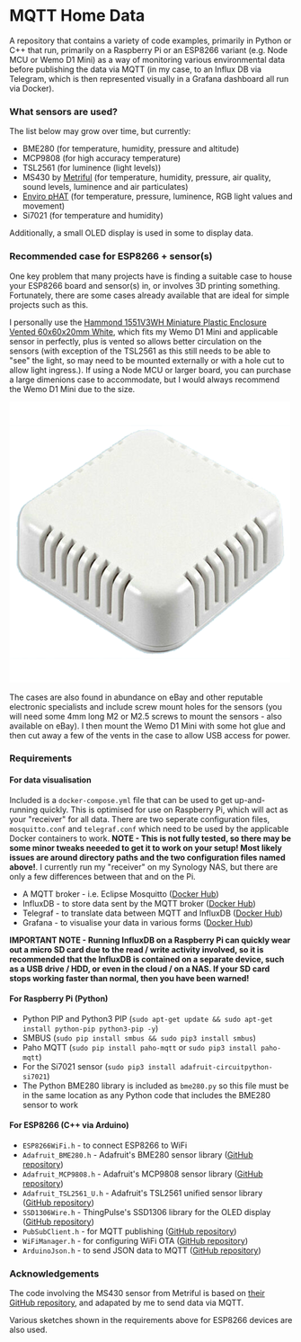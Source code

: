 # MQTT Home Data #

A repository that contains a variety of code examples, primarily in Python or C++ that run, primarily on a Raspberry Pi or an ESP8266 variant (e.g. Node MCU or Wemo D1 Mini) as a way of monitoring various environmental data before publishing the data via MQTT (in my case, to an Influx DB via Telegram, which is then represented visually in a Grafana dashboard all run via Docker).

### What sensors are used? ###

The list below may grow over time, but currently:
* BME280 (for temperature, humidity, pressure and altitude)
* MCP9808 (for high accuracy temperature)
* TSL2561 (for luminence (light levels))
* MS430 by [Metriful](https://www.metriful.com/) (for temperature, humidity, pressure, air quality, sound levels, luminence and air particulates)
* [Enviro pHAT](https://shop.pimoroni.com/products/enviro-phat) (for temperature, pressure, luminence, RGB light values and movement)
* Si7021 (for temperature and humidity)

Additionally, a small OLED display is used in some to display data.

### Recommended case for ESP8266 + sensor(s) ###
One key problem that many projects have is finding a suitable case to house your ESP8266 board and sensor(s) in, or involves 3D printing something. Fortunately, there are some cases already available that are ideal for simple projects such as this. 

I personally use the [Hammond 1551V3WH Miniature Plastic Enclosure Vented 60x60x20mm White](https://www.hammfg.com/electronics/small-case/plastic/1551v), which fits my Wemo D1 Mini and applicable sensor in perfectly, plus is vented so allows better circulation on the sensors (with exception of the TSL2561 as this still needs to be able to "see" the light, so may need to be mounted externally or with a hole cut to allow light ingress.). If using a Node MCU or larger board, you can purchase a large dimenions case to accommodate, but I would always recommend the Wemo D1 Mini due to the size.

![Hammond Vented Enclosure](https://github.com/raspberrycoulis/mqtt-home-data/blob/master/hammond-case.png?raw=true)

The cases are also found in abundance on eBay and other reputable electronic specialists and include screw mount holes for the sensors (you will need some 4mm long M2 or M2.5 screws to mount the sensors - also available on eBay). I then mount the Wemo D1 Mini with some hot glue and then cut away a few of the vents in the case to allow USB access for power.

### Requirements ###
#### For data visualisation ####

Included is a `docker-compose.yml` file that can be used to get up-and-running quickly. This is optimised for use on Raspberry Pi, which will act as your "receiver" for all data. There are two seperate configuration files, `mosquitto.conf` and `telegraf.conf` which need to be used by the applicable Docker containers to work. **NOTE - This is not fully tested, so there may be some minor tweaks neeeded to get it to work on your setup! Most likely issues are around directory paths and the two configuration files named above!**. I currently run my "receiver" on my Synology NAS, but there are only a few differences between that and on the Pi.

* A MQTT broker - i.e. Eclipse Mosquitto ([Docker Hub](https://hub.docker.com/_/eclipse-mosquitto))
* InfluxDB - to store data sent by the MQTT broker ([Docker Hub](https://hub.docker.com/r/hypriot/rpi-influxdb))
* Telegraf - to translate data between MQTT and InfluxDB ([Docker Hub](https://hub.docker.com/_/telegraf))
* Grafana - to visualise your data in various forms ([Docker Hub](https://hub.docker.com/r/grafana/grafana))

**IMPORTANT NOTE - Running InfluxDB on a Raspberry Pi can quickly wear out a micro SD card due to the read / write activity involved, so it is recommended that the InfluxDB is contained on a separate device, such as a USB drive / HDD, or even in the cloud / on a NAS. If your SD card stops working faster than normal, then you have been warned!**
#### For Raspberry Pi (Python) ####
* Python PIP and Python3 PIP (`sudo apt-get update && sudo apt-get install python-pip python3-pip -y`)
* SMBUS (`sudo pip install smbus && sudo pip3 install smbus`)
* Paho MQTT (`sudo pip install paho-mqtt` or `sudo pip3 install paho-mqtt`)
* For the Si7021 sensor (`sudo pip3 install adafruit-circuitpython-si7021`)
* The Python BME280 library is included as `bme280.py` so this file must be in the same location as any Python code that includes the BME280 sensor to work

#### For ESP8266 (C++ via Arduino) ####
* `ESP8266WiFi.h` - to connect ESP8266 to WiFi
* `Adafruit_BME280.h` - Adafruit's BME280 sensor library ([GitHub repository](https://github.com/adafruit/Adafruit_BME280_Library))
* `Adafruit_MCP9808.h` - Adafruit's MCP9808 sensor library ([GitHub repository](https://github.com/adafruit/Adafruit_MCP9808_Library))
* `Adafruit_TSL2561_U.h` - Adafruit's TSL2561 unified sensor library ([GitHub repository](https://github.com/adafruit/Adafruit_TSL2561))
* `SSD1306Wire.h` - ThingPulse's SSD1306 library for the OLED display ([GitHub repository](https://github.com/ThingPulse/esp8266-oled-ssd1306))
* `PubSubClient.h` - for MQTT publishing ([GitHub repository](https://github.com/knolleary/pubsubclient))
* `WiFiManager.h` - for configuring WiFi OTA ([GitHub repository](https://github.com/tzapu/WiFiManager))
* `ArduinoJson.h` - to send JSON data to MQTT ([GitHub repository](https://github.com/bblanchon/ArduinoJson))

### Acknowledgements ###

The code involving the MS430 sensor from Metriful is based on [their GitHub repository](https://github.com/metriful/sensor), and adapated by me to send data via MQTT.

Various sketches shown in the requirements above for ESP8266 devices are also used.